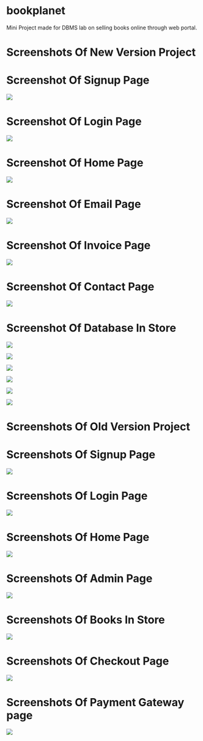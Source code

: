 # bookplanet
Mini Project made for DBMS lab on selling books online through web portal.

# Screenshots Of New Version Project

# Screenshot Of Signup Page
![](/screenshots/newversion/signup.png)
# Screenshot Of Login Page
![](/screenshots/newversion/login.png)
# Screenshot Of Home Page
![](/screenshots/newversion/home.png)
# Screenshot Of Email Page
![](/screenshots/newversion/email.png)
# Screenshot Of Invoice Page
![](/screenshots/newversion/invoice.png)
# Screenshot Of Contact Page
![](/screenshots/newversion/contact.png)
# Screenshot Of Database In Store
![](/screenshots/newversion/books.png)

![](/screenshots/newversion/categories.png)

![](/screenshots/newversion/contact-response.png)

![](/screenshots/newversion/admin-cred.png)

![](/screenshots/newversion/subcategory.png)

![](/screenshots/newversion/users.png)




# Screenshots Of Old Version Project

# Screenshots Of Signup Page
![](/screenshots/oldversion/signup.png)
# Screenshots Of Login Page
![](/screenshots/oldversion/login.png)
# Screenshots Of Home Page
![](/screenshots/oldversion/home.png)
# Screenshots Of Admin Page
![](/screenshots/oldversion/admin.png)
# Screenshots Of Books In Store
![](/screenshots/oldversion/BOOKS.png)
# Screenshots Of Checkout Page
![](/screenshots/oldversion/checkout.png)
# Screenshots Of Payment Gateway page
![](/screenshots/oldversion/payment-gateway.png)
